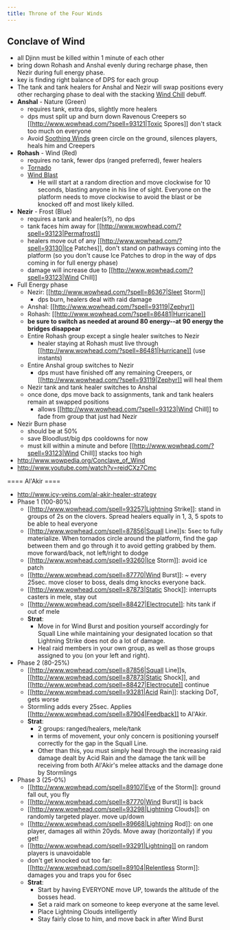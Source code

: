 ```yaml
---
title: Throne of the Four Winds
---
```


## Conclave of Wind
  * all Djinn must be killed within 1 minute of each other
  * bring down Rohash and Anshal evenly during recharge phase, then Nezir during full energy phase.
  * key is finding right balance of DPS for each group
  * The tank and tank healers for Anshal and Nezir will swap positions every other recharging phase to deal with the stacking [Wind Chill](http://www.wowhead.com/?spell=93123) debuff.
  * **Anshal** - Nature (Green)
    * requires tank, extra dps, slightly more healers
    * dps must split up and burn down Ravenous Creepers so [[http://www.wowhead.com/?spell=93121|Toxic Spores]] don't stack too much on everyone
    * Avoid [Soothing Winds](http://www.wowhead.com/?spell=86206) green circle on the ground, silences players, heals him and Creepers
  * **Rohash** - Wind (Red)
    * requires no tank, fewer dps (ranged preferred), fewer healers
    * [Tornado](http://www.wowhead.com/?spell=93142)
    * [Wind Blast](http://www.wowhead.com/?spell=93139)
      * He will start at a random direction and move clockwise for 10 seconds, blasting anyone in his line of sight. Everyone on the platform needs to move clockwise to avoid the blast or be knocked off and most likely killed.
  * **Nezir** - Frost (Blue)
    * requires a tank and healer(s?), no dps
    * tank faces him away for [[http://www.wowhead.com/?spell=93123|Permafrost]]
    * healers move out of any [[http://www.wowhead.com/?spell=93130|Ice Patches]], don't stand on pathways coming into the platform (so you don't cause Ice Patches to drop in the way of dps coming in for full energy phase)
    * damage will increase due to [[http://www.wowhead.com/?spell=93123|Wind Chill]]
  * Full Energy phase
    * Nezir: [[http://www.wowhead.com/?spell=86367|Sleet Storm]]
      * dps burn, healers deal with raid damage
    * Anshal: [[http://www.wowhead.com/?spell=93119|Zephyr]]
    * Rohash: [[http://www.wowhead.com/?spell=86481|Hurricane]]
    * **be sure to switch as needed at around 80 energy--at 90 energy the bridges disappear**
    * Entire Rohash group except a single healer switches to Nezir
      * healer staying at Rohash must live through [[http://www.wowhead.com/?spell=86481|Hurricane]] (use instants)
    * Entire Anshal group switches to Nezir
      * dps must have finished off any remaining Creepers, or [[http://www.wowhead.com/?spell=93119|Zephyr]] will heal them
    * Nezir tank and tank healer switches to Anshal
    * once done, dps move back to assignments, tank and tank healers remain at swapped positions
      * allows [[http://www.wowhead.com/?spell=93123|Wind Chill]] to fade from group that just had Nezir
  * Nezir Burn phase
    * should be at 50%
    * save Bloodlust/big dps cooldowns for now
    * must kill within a minute and before [[http://www.wowhead.com/?spell=93123|Wind Chill]] stacks too high
  * http://www.wowpedia.org/Conclave_of_Wind
  * http://www.youtube.com/watch?v=reidCXz7Cmc

==== Al'Akir ====
  * http://www.icy-veins.com/al-akir-healer-strategy
  * Phase 1 (100-80%)
    * [[http://www.wowhead.com/spell=93257|Lightning Strike]]: stand in groups of 2s on the clovers. Spread healers equally in 1, 3, 5 spots to be able to heal everyone
    * [[http://www.wowhead.com/spell=87856|Squall Line]]s: 5sec to fully materialize. When tornados circle around the platform, find the gap between them and go through it to avoid getting grabbed by them. move forward/back, not left/right to dodge
    * [[http://www.wowhead.com/spell=93260|Ice Storm]]: avoid ice patch
    * [[http://www.wowhead.com/spell=87770|Wind Burst]]: ~ every 25sec. move closer to boss, deals dmg knocks everyone back.
    * [[http://www.wowhead.com/spell=87873|Static Shock]]: interrupts casters in mele, stay out
    * [[http://www.wowhead.com/spell=88427|Electrocute]]: hits tank if out of mele
    * **Strat**:
      * Move in for Wind Burst and position yourself accordingly for Squall Line while maintaining your designated location so that Lightning Strike does not do a lot of damage.
      * Heal raid members in your own group, as well as those groups assigned to you (on your left and right).
  * Phase 2 (80-25%)
    * [[http://www.wowhead.com/spell=87856|Squall Line]]s, [[http://www.wowhead.com/spell=87873|Static Shock]], and [[http://www.wowhead.com/spell=88427|Electrocute]] continue
    * [[http://www.wowhead.com/spell=93281|Acid Rain]]: stacking DoT, gets worse
    * Stormling adds every 25sec. Applies [[http://www.wowhead.com/spell=87904|Feedback]] to Al'Akir.
    * **Strat**:
      * 2 groups: ranged/healers, mele/tank
      * in terms of movement, your only concern is positioning yourself correctly for the gap in the Squall Line. 
      * Other than this, you must simply heal through the increasing raid damage dealt by Acid Rain and the damage the tank will be receiving from both Al'Akir's melee attacks and the damage done by Stormlings
  * Phase 3 (25-0%)
    * [[http://www.wowhead.com/spell=89107|Eye of the Storm]]: ground fall out, you fly
    * [[http://www.wowhead.com/spell=87770|Wind Burst]] is back
    * [[http://www.wowhead.com/spell=93298|Lightning Clouds]]: on randomly targeted player. move up/down
    * [[http://www.wowhead.com/spell=89668|Lightning Rod]]: on one player, damages all within 20yds. Move away (horizontally) if you get!
    * [[http://www.wowhead.com/spell=93291|Lightning]] on random players is unavoidable
    * don't get knocked out too far: [[http://www.wowhead.com/spell=89104|Relentless Storm]]: damages you and traps you for 6sec
    * **Strat**:
      * Start by having EVERYONE move UP, towards the altitude of the bosses head. 
      * Set a raid mark on someone to keep everyone at the same level.
      * Place Lightning Clouds intelligently
      * Stay fairly close to him, and move back in after Wind Burst

